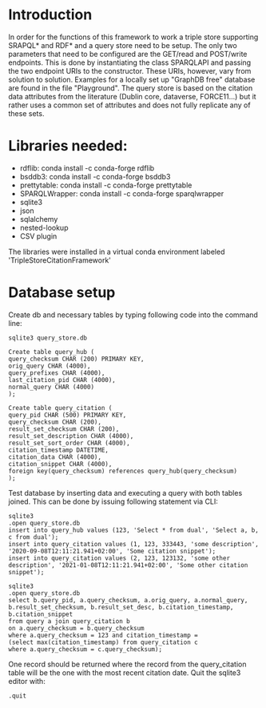 # Introduction
In order for the functions of this framework to work a triple store supporting SRAPQL* and RDF* and a query store need to be setup. The only two parameters that need to be configured are the GET/read and POST/write endpoints. This is done by instantiating the class SPARQLAPI and passing the two endpoint URIs to the constructor. These URIs, however, vary from solution to solution. Examples for a locally set up "GraphDB free" database are found in the file "Playground". 
The query store is based on the citation data attributes from the literature (Dublin core, dataverse, FORCE11...) but it rather uses a common set of attributes and does not fully replicate any of these sets.

# Libraries needed:
* rdflib: conda install -c conda-forge rdflib
* bsddb3: conda install -c conda-forge bsddb3
* prettytable: conda install -c conda-forge prettytable
* SPARQLWrapper: conda install -c conda-forge sparqlwrapper
* sqlite3
* json
* sqlalchemy
* nested-lookup
* CSV plugin

The libraries were installed in a virtual conda environment labeled 'TripleStoreCitationFramework'

# Database setup
Create db and necessary tables by typing following code into the command line:

    sqlite3 query_store.db 

    Create table query_hub (
    query_checksum CHAR (200) PRIMARY KEY,
    orig_query CHAR (4000),
    query_prefixes CHAR (4000),
    last_citation_pid CHAR (4000),
    normal_query CHAR (4000)
    );

    Create table query_citation (
    query_pid CHAR (500) PRIMARY KEY,
    query_checksum CHAR (200),
    result_set_checksum CHAR (200),
    result_set_description CHAR (4000),
    result_set_sort_order CHAR (4000),
    citation_timestamp DATETIME,
    citation_data CHAR (4000),
    citation_snippet CHAR (4000),
    foreign key(query_checksum) references query_hub(query_checksum)
    );


Test database by inserting data and executing a query with both tables joined. This can be done by issuing following statement via CLI:

    sqlite3
    .open query_store.db
    insert into query_hub values (123, 'Select * from dual', 'Select a, b, c from dual');
    insert into query_citation values (1, 123, 333443, 'some description', '2020-09-08T12:11:21.941+02:00', 'Some citation snippet');
    insert into query_citation values (2, 123, 123132, 'some other description', '2021-01-08T12:11:21.941+02:00', 'Some other citation snippet');

    sqlite3
    .open query_store.db
    select b.query_pid, a.query_checksum, a.orig_query, a.normal_query,
    b.result_set_checksum, b.result_set_desc, b.citation_timestamp, b.citation_snippet
    from query a join query_citation b
    on a.query_checksum = b.query_checksum
    where a.query_checksum = 123 and citation_timestamp =
    (select max(citation_timestamp) from query_citation c
    where a.query_checksum = c.query_checksum);

One record should be returned where the record from the query_citation table will be the one with the most recent citation date.
Quit the sqlite3 editor with:

    .quit
